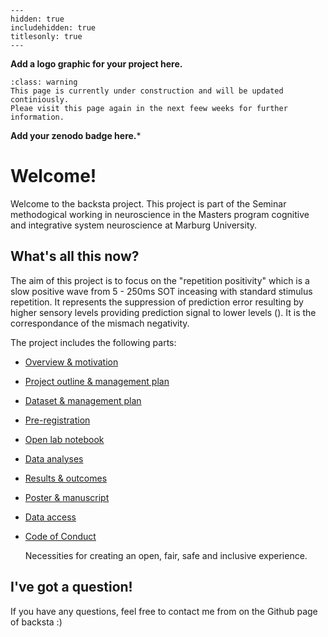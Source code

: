 
```{toctree}
---
hidden: true
includehidden: true
titlesonly: true
---
```
**Add a logo graphic for your project here.**

```{admonition} About the content of this Jupyter Book
:class: warning
This page is currently under construction and will be updated continiously.
Pleae visit this page again in the next feew weeks for further information.
```
**Add your zenodo badge here.***

# Welcome!

Welcome to the backsta project.
This project is part of the Seminar methodogical working in neuroscience in the Masters program cognitive and integrative system neuroscience at Marburg University.

## What's all this now?

The aim of this project is to focus on the "repetition positivity" which is a slow positive wave from 5 - 250ms SOT inceasing with standard stimulus repetition. 
It represents the suppression of prediction error resulting by higher sensory levels providing prediction signal to lower levels (). It is the correspondance of the mismach negativity.

The project includes the following parts:

* [Overview & motivation]()

* [Project outline & management plan]()

* [Dataset & management plan]()

* [Pre-registration]()

* [Open lab notebook]()
      
* [Data analyses]()
   
* [Results & outcomes]()

* [Poster & manuscript]()

* [Data access]()

* [Code of Conduct](https://g0rella.github.io/gorella_overview/CoC.html)

   Necessities for creating an open, fair, safe and inclusive experience.

## I've got a question!

If you have any questions, feel free to contact me from on the Github page of backsta :)
